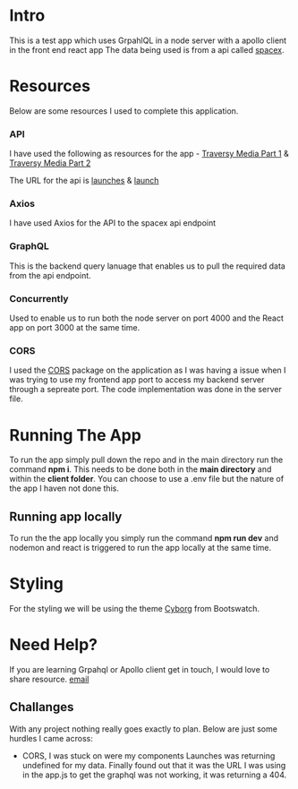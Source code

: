# Intro
This is a test app which uses GrpahlQL in a node server with a apollo client in the front end react app
The data being used is from a api called [spacex](https://docs.spacexdata.com/#eda45a06-9f05-40f1-a333-028f647ba797).

# Resources
Below are some resources I used to complete this application. 

### API
I have used the following as resources for the app - [Traversy Media Part 1](https://www.youtube.com/watch?app=desktop&v=SEMTj8w04Z8&feature=youtu.be) & [Traversy Media Part 2](https://www.youtube.com/watch?v=-XwkFm5a9lw)

The URL for the api is [launches](https://api.spacexdata.com/v3/launches) & [launch](https://api.spacexdata.com/v3/launches/{{flight_number}})

### Axios
I have used Axios for the API to the spacex api endpoint

### GraphQL
This is the backend query lanuage that enables us to pull the required data from the api endpoint.

### Concurrently
Used to enable us to run both the node server on port 4000 and the React app on port 3000 at the same time.

### CORS
I used the [CORS](https://www.npmjs.com/package/cors) package on the application as I was having a issue when I was trying to use my frontend app port to access my backend server through a sepreate port. The code implementation was done in the server file. 

# Running The App
To run the app simply pull down the repo and in the main directory run the command **npm i**. 
This needs to be done both in the **main directory** and within the **client folder**.
You can choose to use a .env file but the nature of the app I haven not done this.

## Running app locally
To run the the app locally you simply run the command **npm run dev** and nodemon and react is triggered to run the app locally at the same time. 

# Styling
For the styling we will be using the theme [Cyborg](https://bootswatch.com/cyborg/) from Bootswatch. 

# Need Help?
If you are learning Grpahql or Apollo client get in touch, I would love to share resource. [email](mailto:am.inspiredsolutions@gmail.com)

## Challanges
With any project nothing really goes exactly to plan. Below are just some hurdles I came across:
<ul>
    <li>CORS, I was stuck on were my components Launches was returning undefined for my data. Finally found out that it was the URL I was using in the app.js to get the graphql was not working, it was returning a 404.</li>
</ul>

